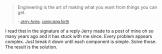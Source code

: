 > Engineering is the art of making what you want from things you can get.
> 
> <small>- [Jerry Avins][avins], [comp.lang.forth][forth]</small>

I read that in the signature of a reply Jerry made to a post of mine oh so many years ago and it has stuck with me since. Every problem appears complex. Just break it down until each component is simple. Solve those. The result is the solution.

[avins]: http://users.erols.com/jyavins/index.html
[forth]: https://groups.google.com/forum/#!forum/comp.lang.forth
